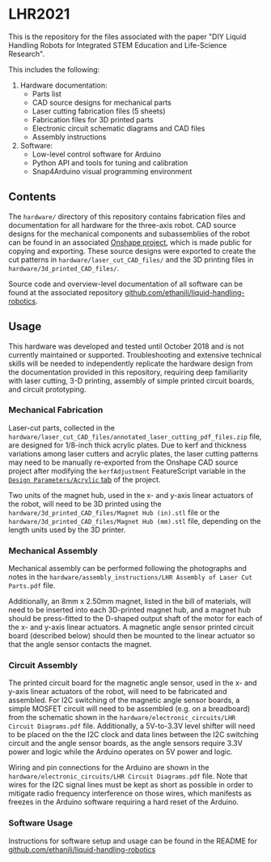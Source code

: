 # LHR2021
This is the repository for the files associated with the paper "DIY Liquid Handling Robots for Integrated STEM Education and Life-Science Research".

This includes the following:
1. Hardware documentation:
    - Parts list
    - CAD source designs for mechanical parts
    - Laser cutting fabrication files (5 sheets)
    - Fabrication files for 3D printed parts
    - Electronic circuit schematic diagrams and CAD files
    - Assembly instructions
2. Software:
    - Low-level control software for Arduino
    - Python API and tools for tuning and calibration
    - Snap4Arduino visual programming environment

## Contents

The `hardware/` directory of this repository contains fabrication files and documentation for all hardware for the three-axis robot. CAD source designs for the mechanical components and subassemblies of the robot can be found in an associated [Onshape project](https://cad.onshape.com/documents/6f3ff9e60612f07463807b51/w/7c9831bb106114d48918156b/e/005c0d1900650c2e45e341be?renderMode=0&uiState=6254cec2aa34676ff2f642a7), which is made public for copying and exporting. These source designs were exported to create the cut patterns in `hardware/laser_cut_CAD_files/` and the 3D printing files in `hardware/3d_printed_CAD_files/`.

Source code and overview-level documentation of all software can be found at the associated repository [github.com/ethanjli/liquid-handling-robotics](https://github.com/ethanjli/liquid-handling-robotics).

## Usage

This hardware was developed and tested until October 2018 and is not currently maintained or supported. Troubleshooting and extensive technical skills will be needed to independently replicate the hardware design from the documentation provided in this repository, requiring deep familiarity with laser cutting, 3-D printing, assembly of simple printed circuit boards, and circuit prototyping.

### Mechanical Fabrication

Laser-cut parts, collected in the `hardware/laser_cut_CAD_files/annotated_laser_cutting_pdf_files.zip` file, are designed for 1/8-inch thick acrylic plates. Due to kerf and thickness variations among laser cutters and acrylic plates, the laser cutting patterns may need to be manually re-exported from the Onshape CAD source project after modifying the `kerfAdjustment` FeatureScript variable in the [`Design Parameters/Acrylic` tab](https://cad.onshape.com/documents/6f3ff9e60612f07463807b51/w/7c9831bb106114d48918156b/e/27868389b7af3fd50301f4c9) of the project.

Two units of the magnet hub, used in the x- and y-axis linear actuators of the robot, will need to be 3D printed using the `hardware/3d_printed_CAD_files/Magnet Hub (in).stl` file or the `hardware/3d_printed_CAD_files/Magnet Hub (mm).stl` file, depending on the length units used by the 3D printer. 

### Mechanical Assembly

Mechanical assembly can be performed following the photographs and notes in the `hardware/assembly_instructions/LHR Assembly of Laser Cut Parts.pdf` file.

Additionally, an 8mm x 2.50mm magnet, listed in the bill of materials, will need to be inserted into each 3D-printed magnet hub, and a magnet hub should be press-fitted to the D-shaped output shaft of the motor for each of the x- and y-axis linear actuators. A magnetic angle sensor printed circuit board (described below) should then be mounted to the linear actuator so that the angle sensor contacts the magnet.

### Circuit Assembly

The printed circuit board for the magnetic angle sensor, used in the x- and y-axis linear actuators of the robot, will need to be fabricated and assembled. For I2C switching of the magnetic angle sensor boards, a simple MOSFET circuit will need to be assembled (e.g. on a breadboard) from the schematic shown in the `hardware/electronic_circuits/LHR Circuit Diagrams.pdf` file. Additionally, a 5V-to-3.3V level shifter will need to be placed on the the I2C clock and data lines between the I2C switching circuit and the angle sensor boards, as the angle sensors require 3.3V power and logic while the Arduino operates on 5V power and logic.

Wiring and pin connections for the Arduino are shown in the `hardware/electronic_circuits/LHR Circuit Diagrams.pdf` file. Note that wires for the I2C signal lines must be kept as short as possible in order to mitigate radio frequency interference on those wires, which manifests as freezes in the Arduino software requiring a hard reset of the Arduino.

### Software Usage

Instructions for software setup and usage can be found in the README for [github.com/ethanjli/liquid-handling-robotics](https://github.com/ethanjli/liquid-handling-robotics#readme)
